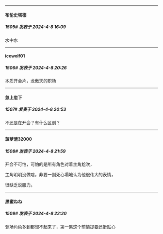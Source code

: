 ﻿
*****

####  布伦史塔德  
##### 1505#       发表于 2024-4-8 16:09

水中水


*****

####  icewolf01  
##### 1506#       发表于 2024-4-8 20:26

本质开会片，龙傲天的职场


*****

####  忽上忽下  
##### 1507#       发表于 2024-4-8 20:53

不还是在开会？有什么区别？


*****

####  菠萝渣32000  
##### 1508#       发表于 2024-4-8 21:59

开会不可怕，可怕的是所有角色对着主角尬吹，

主角明明没做啥，非要一副死心塌地认为他很伟大的表情，

很缺乏说服力。


*****

####  黒蜜ねね  
##### 1509#       发表于 2024-4-8 22:20

登场角色多到都想不起来了，第一集这个前情提要还挺贴心

